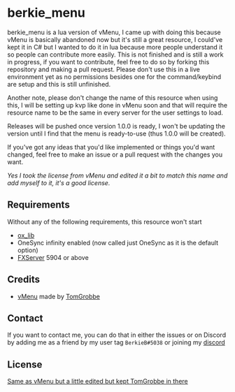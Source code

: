 # berkie_menu

berkie_menu is a lua version of vMenu, I came up with doing this because vMenu is basically abandoned now but it's still a great resource, I could've kept it in C# but I wanted to do it in lua because more people understand it so people can contribute more easily. This is not finished and is still a work in progress, if you want to contribute, feel free to do so by forking this repository and making a pull request. Please don't use this in a live environment yet as no permissions besides one for the command/keybind are setup and this is still unfinished.

Another note, please don't change the name of this resource when using this, I will be setting up kvp like done in vMenu soon and that will require the resource name to be the same in every server for the user settings to load.

Releases will be pushed once version 1.0.0 is ready, I won't be updating the version until I find that the menu is ready-to-use (thus 1.0.0 will be created).

If you've got any ideas that you'd like implemented or things you'd want changed, feel free to make an issue or a pull request with the changes you want.

*Yes I took the license from vMenu and edited it a bit to match this name and add myself to it, it's a good license.*

## Requirements

Without any of the following requirements, this resource won't start

* [ox_lib](https://github.com/overextended/ox_lib/releases)
* OneSync infinity enabled (now called just OneSync as it is the default option)
* [FXServer](https://runtime.fivem.net/artifacts/fivem/) 5904 or above

## Credits

* [vMenu](https://github.com/TomGrobbe/vMenu) made by [TomGrobbe](https://github.com/TomGrobbe)

## Contact

If you want to contact me, you can do that in either the issues or on Discord by adding me as a friend by my user tag `BerkieB#5038` or joining my [discord](https://discord.gg/ZpqEZWSvZU)

## License

[Same as vMenu but a little edited but kept TomGrobbe in there](LICENSE.md)